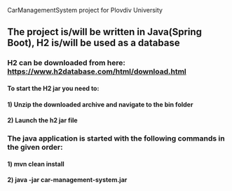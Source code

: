 CarManagementSystem project for Plovdiv University

## The project is/will be written in Java(Spring Boot), H2 is/will be used as a database

### H2 can be downloaded from here: https://www.h2database.com/html/download.html
#### To start the H2 jar you need to: 
#### 1) Unzip the downloaded archive and navigate to the bin folder
#### 2) Launch the h2 jar file


### The java application is started with the following commands in the given order: 
#### 1) mvn clean install
#### 2) java -jar car-management-system.jar
